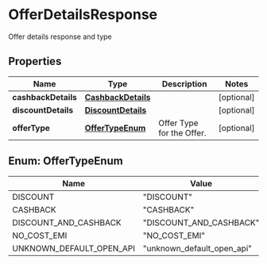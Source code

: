 

# OfferDetailsResponse

Offer details response and type

## Properties

| Name | Type | Description | Notes |
|------------ | ------------- | ------------- | -------------|
|**cashbackDetails** | [**CashbackDetails**](CashbackDetails.md) |  |  [optional] |
|**discountDetails** | [**DiscountDetails**](DiscountDetails.md) |  |  [optional] |
|**offerType** | [**OfferTypeEnum**](#OfferTypeEnum) | Offer Type for the Offer. |  [optional] |



## Enum: OfferTypeEnum

| Name | Value |
|---- | -----|
| DISCOUNT | &quot;DISCOUNT&quot; |
| CASHBACK | &quot;CASHBACK&quot; |
| DISCOUNT_AND_CASHBACK | &quot;DISCOUNT_AND_CASHBACK&quot; |
| NO_COST_EMI | &quot;NO_COST_EMI&quot; |
| UNKNOWN_DEFAULT_OPEN_API | &quot;unknown_default_open_api&quot; |



